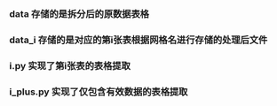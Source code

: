 ### data 存储的是拆分后的原数据表格
### data_i 存储的是对应的第i张表根据网格名进行存储的处理后文件
### i.py 实现了第i张表的表格提取
### i_plus.py 实现了仅包含有效数据的表格提取